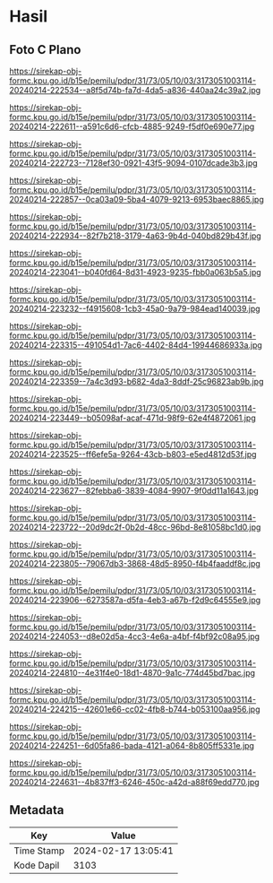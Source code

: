 # Hasil

## Foto C Plano

https://sirekap-obj-formc.kpu.go.id/b15e/pemilu/pdpr/31/73/05/10/03/3173051003114-20240214-222534--a8f5d74b-fa7d-4da5-a836-440aa24c39a2.jpg

https://sirekap-obj-formc.kpu.go.id/b15e/pemilu/pdpr/31/73/05/10/03/3173051003114-20240214-222611--a591c6d6-cfcb-4885-9249-f5df0e690e77.jpg

https://sirekap-obj-formc.kpu.go.id/b15e/pemilu/pdpr/31/73/05/10/03/3173051003114-20240214-222723--7128ef30-0921-43f5-9094-0107dcade3b3.jpg

https://sirekap-obj-formc.kpu.go.id/b15e/pemilu/pdpr/31/73/05/10/03/3173051003114-20240214-222857--0ca03a09-5ba4-4079-9213-6953baec8865.jpg

https://sirekap-obj-formc.kpu.go.id/b15e/pemilu/pdpr/31/73/05/10/03/3173051003114-20240214-222934--82f7b218-3179-4a63-9b4d-040bd829b43f.jpg

https://sirekap-obj-formc.kpu.go.id/b15e/pemilu/pdpr/31/73/05/10/03/3173051003114-20240214-223041--b040fd64-8d31-4923-9235-fbb0a063b5a5.jpg

https://sirekap-obj-formc.kpu.go.id/b15e/pemilu/pdpr/31/73/05/10/03/3173051003114-20240214-223232--f4915608-1cb3-45a0-9a79-984ead140039.jpg

https://sirekap-obj-formc.kpu.go.id/b15e/pemilu/pdpr/31/73/05/10/03/3173051003114-20240214-223315--491054d1-7ac6-4402-84d4-19944686933a.jpg

https://sirekap-obj-formc.kpu.go.id/b15e/pemilu/pdpr/31/73/05/10/03/3173051003114-20240214-223359--7a4c3d93-b682-4da3-8ddf-25c96823ab9b.jpg

https://sirekap-obj-formc.kpu.go.id/b15e/pemilu/pdpr/31/73/05/10/03/3173051003114-20240214-223449--b05098af-acaf-471d-98f9-62e4f4872061.jpg

https://sirekap-obj-formc.kpu.go.id/b15e/pemilu/pdpr/31/73/05/10/03/3173051003114-20240214-223525--ff6efe5a-9264-43cb-b803-e5ed4812d53f.jpg

https://sirekap-obj-formc.kpu.go.id/b15e/pemilu/pdpr/31/73/05/10/03/3173051003114-20240214-223627--82febba6-3839-4084-9907-9f0dd11a1643.jpg

https://sirekap-obj-formc.kpu.go.id/b15e/pemilu/pdpr/31/73/05/10/03/3173051003114-20240214-223722--20d9dc2f-0b2d-48cc-96bd-8e81058bc1d0.jpg

https://sirekap-obj-formc.kpu.go.id/b15e/pemilu/pdpr/31/73/05/10/03/3173051003114-20240214-223805--79067db3-3868-48d5-8950-f4b4faaddf8c.jpg

https://sirekap-obj-formc.kpu.go.id/b15e/pemilu/pdpr/31/73/05/10/03/3173051003114-20240214-223906--6273587a-d5fa-4eb3-a67b-f2d9c64555e9.jpg

https://sirekap-obj-formc.kpu.go.id/b15e/pemilu/pdpr/31/73/05/10/03/3173051003114-20240214-224053--d8e02d5a-4cc3-4e6a-a4bf-f4bf92c08a95.jpg

https://sirekap-obj-formc.kpu.go.id/b15e/pemilu/pdpr/31/73/05/10/03/3173051003114-20240214-224810--4e31f4e0-18d1-4870-9a1c-774d45bd7bac.jpg

https://sirekap-obj-formc.kpu.go.id/b15e/pemilu/pdpr/31/73/05/10/03/3173051003114-20240214-224215--42601e66-cc02-4fb8-b744-b053100aa956.jpg

https://sirekap-obj-formc.kpu.go.id/b15e/pemilu/pdpr/31/73/05/10/03/3173051003114-20240214-224251--6d05fa86-bada-4121-a064-8b805ff5331e.jpg

https://sirekap-obj-formc.kpu.go.id/b15e/pemilu/pdpr/31/73/05/10/03/3173051003114-20240214-224631--4b837ff3-6246-450c-a42d-a88f69edd770.jpg


## Metadata

| Key        | Value               |
| ---------- | ------------------- |
| Time Stamp | 2024-02-17 13:05:41 |
| Kode Dapil | 3103                |



